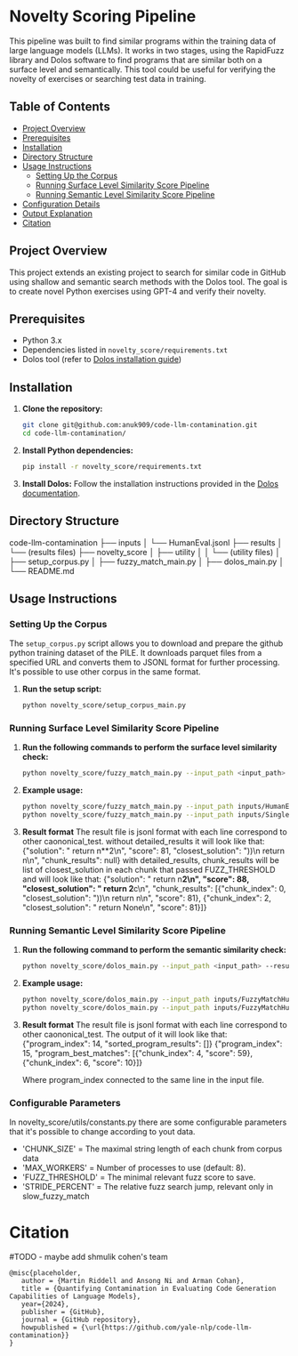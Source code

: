 # Novelty Scoring Pipeline

This pipeline was built to find similar programs within the training data of large language models (LLMs). It works in two stages, using the RapidFuzz library and Dolos software to find programs that are similar both on a surface level and semantically.
This tool could be useful for verifying the novelty of exercises or searching test data in training.

## Table of Contents

- [Project Overview](#project-overview)
- [Prerequisites](#prerequisites)
- [Installation](#installation)
- [Directory Structure](#directory-structure)
- [Usage Instructions](#usage-instructions)
  - [Setting Up the Corpus](#setting-up-the-corpus)
  - [Running Surface Level Similarity Score Pipeline](#running-surface-level-similarity-score-pipeline)
  - [Running Semantic Level Similarity Score Pipeline](#running-semantic-level-similarity-score-pipeline)
- [Configuration Details](#configuration-details)
- [Output Explanation](#output-explanation)
- [Citation](#citation)

## Project Overview

This project extends an existing project to search for similar code in GitHub using shallow and semantic search methods with the Dolos tool.
The goal is to create novel Python exercises using GPT-4 and verify their novelty.

## Prerequisites

- Python 3.x
- Dependencies listed in `novelty_score/requirements.txt`
- Dolos tool (refer to [Dolos installation guide](https://dolos.ugent.be/docs/installation.html))

## Installation

1. **Clone the repository:**

   ```bash
   git clone git@github.com:anuk909/code-llm-contamination.git
   cd code-llm-contamination/
   ```

2. **Install Python dependencies:**

   ```bash
   pip install -r novelty_score/requirements.txt
   ```

3. **Install Dolos:**
   Follow the installation instructions provided in the [Dolos documentation](https://dolos.ugent.be/docs/installation.html).

## Directory Structure

code-llm-contamination
├── inputs
│ └── HumanEval.jsonl
├── results
│ └── (results files)
├── novelty_score
│ ├── utility
│ │ └── (utility files)
│ ├── setup_corpus.py
│ ├── fuzzy_match_main.py
│ ├── dolos_main.py
│ └── README.md

## Usage Instructions

### Setting Up the Corpus

The `setup_corpus.py` script allows you to download and prepare the github python training dataset of the PILE.
It downloads parquet files from a specified URL and converts them to JSONL format for further processing.
It's possible to use other corpus in the same format.

1. **Run the setup script:**
   ```bash
   python novelty_score/setup_corpus_main.py
   ```

### Running Surface Level Similarity Score Pipeline

1. **Run the following commands to perform the surface level similarity check:**

   ```bash
   python novelty_score/fuzzy_match_main.py --input_path <input_path> --result_dir <result_dir> --max_corpus_files <max_corpus_files> --max_corpus_chunks <max_corpus_chunks> --detailed_results
   ```

2. **Example usage:**

   ```bash
   python novelty_score/fuzzy_match_main.py --input_path inputs/HumanEval.jsonl --result_dir results --max_corpus_files 1 --max_corpus_chunks 1 --detailed_results
   python novelty_score/fuzzy_match_main.py --input_path inputs/SingleHumanEval.jsonl --result_dir results --max_corpus_files 1 --max_corpus_chunks 40 --detailed_results
   ```

3. **Result format**
   The result file is jsonl format with each line correspond to other caononical_test.
   without detailed_results it will look like that:
   {"solution": " return n\*\*2\n", "score": 81, "closest_solution": "))\n return n\n", "chunk_results": null}
   with detailed_results, chunk_results will be list of closest_solution in each chunk that passed FUZZ_THRESHOLD and will look like that:
   {"solution": " return n**2\n", "score": 88, "closest_solution": " return 2**c\n", "chunk_results": [{"chunk_index": 0, "closest_solution": "))\n return n\n", "score": 81}, {"chunk_index": 2, "closest_solution": " return None\n", "score": 81}]}

### Running Semantic Level Similarity Score Pipeline

1. **Run the following command to perform the semantic similarity check:**

   ```bash
   python novelty_score/dolos_main.py --input_path <input_path> --result_dir <result_dir>
   ```

2. **Example usage:**

   ```bash
   python novelty_score/dolos_main.py --input_path inputs/FuzzyMatchHumanEval.jsonl --result_dir results
   python novelty_score/dolos_main.py --input_path inputs/FuzzyMatchHumanEval.jsonl --result_dir results
   ```

3. **Result format**
   The result file is jsonl format with each line correspond to other caononical_test.
   The output of it will look like that:
   {"program_index": 14, "sorted_program_results": []}
   {"program_index": 15, "program_best_matches": [{"chunk_index": 4, "score": 59}, {"chunk_index": 6, "score": 10}]}

   Where program_index connected to the same line in the input file.

### Configurable Parameters

In novelty_score/utils/constants.py there are some configurable parameters that
it's possible to change according to yout data.

- 'CHUNK_SIZE' = The maximal string length of each chunk from corpus data
- 'MAX_WORKERS' = Number of processes to use (default: 8).
- 'FUZZ_THRESHOLD' = The minimal relevant fuzz score to save.
- 'STRIDE_PERCENT' = The relative fuzz search jump, relevant only in slow_fuzzy_match

# Citation

#TODO - maybe add shmulik cohen's team

```
@misc{placeholder,
   author = {Martin Riddell and Ansong Ni and Arman Cohan},
   title = {Quantifying Contamination in Evaluating Code Generation Capabilities of Language Models},
   year={2024},
   publisher = {GitHub},
   journal = {GitHub repository},
   howpublished = {\url{https://github.com/yale-nlp/code-llm-contamination}}
}
```
